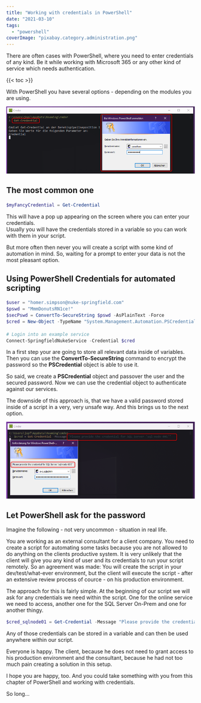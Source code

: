 ```yaml
---
title: "Working with credentials in PowerShell"
date: "2021-03-10"
tags: 
  - "powershell"
coverImage: "pixabay.category.administration.png"
---
```


There are often cases with PowerShell, where you need to enter credentials of any kind. Be it while working with Microsoft 365 or any other kind of service which needs authentication.

<!--more-->
{{< toc >}}

With PowerShell you have several options - depending on the modules you are using.

![](images/2021-03-09_22h31_41.png)

## The most common one

```powershell
$myFancyCredential = Get-Credential
```

This will have a pop up appearing on the screen where you can enter your credentials.  
Usually you will have the credentials stored in a variable so you can work with them in your script.

But more often then never you will create a script with some kind of automation in mind. So, waiting for a prompt to enter your data is not the most pleasant option.

## Using PowerShell Credentials for automated scripting

```powershell
$user = "homer.simpson@nuke-springfield.com"
$pswd = "MmmDonutsRN1ce!" 
$secPswd = ConvertTo-SecureString $pswd -AsPlainText -Force 
$cred = New-Object -TypeName "System.Management.Automation.PSCredential" -ArgumentList $user,$secPswd 

# Login into an example service 
Connect-SpringfieldNukeService -Credential $cred
```

In a first step your are going to store all relevant data inside of variables. Then you can use the **ConvertTo-SecureString** command to encrypt the password so the **PSCredential** object is able to use it.

So said, we create a **PSCredential** object and passover the user and the secured password. Now we can use the credential object to authenticate against our services.

The downside of this approach is, that we have a valid password stored inside of a script in a very, very unsafe way. And this brings us to the next option.

![](images/2021-03-09_22h56_43.png)

## Let PowerShell ask for the password

Imagine the following - not very uncommon - situation in real life.

You are working as an external consultant for a client company. You need to create a script for automating some tasks because you are not allowed to do anything on the clients productive system. It is very unlikely that the client will give you any kind of user and its credentials to run your script remotely. So an agreement was made: You will create the script in your dev/test/what-ever environment, but the client will execute the script - after an extensive review process of cource - on his production environment.

The approach for this is fairly simple. At the beginning of our script we will ask for any credentials we need within the script. One for the online service we need to access, another one for the SQL Server On-Prem and one for another thingy.

```powershell
$cred_sqlnode01 = Get-Credential -Message "Please provide the credential for SQL Server 'sql-node-001'" 
```

Any of those credentials can be stored in a variable and can then be used anywhere within our script.

Everyone is happy. The client, because he does not need to grant access to his production environment and the consultant, because he had not too much pain creating a solution in this setup.

I hope you are happy, too. And you could take something with you from this chapter of PowerShell and working with credentials.

So long...

